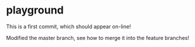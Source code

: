 # playground

This is a first commit, which should appear on-line!

Modified the master branch, see how to merge it into the feature branches!
